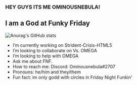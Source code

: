 ### HEY GUYS ITS ME OMINOUSNEBULA!

## I am a God at Funky Friday

![Anurag's GitHub stats](https://github-readme-stats.vercel.app/api?username=Progamer1251718813&show_icons=true&theme=radical)


- I’m currently working on Strident-Crisis-HTML5
- I’m looking to collaborate on Vs. OMEGA
- I’m looking to help with OMEGA
- Ask me about FNF.
- How to reach me: Discord: Ominousnebula#2707
- Pronouns: he/him and they/them
- Fun fact: im only godd with circles in Friday Night Funkin'
